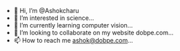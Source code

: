 - 👋 Hi, I’m @Ashokcharu
- 👀 I’m interested in science...
- 🌱 I’m currently learning computer vision...
- 💞️ I’m looking to collaborate on my website dobpe.com...
- 📫 How to reach me ashok@dobpe.com...
